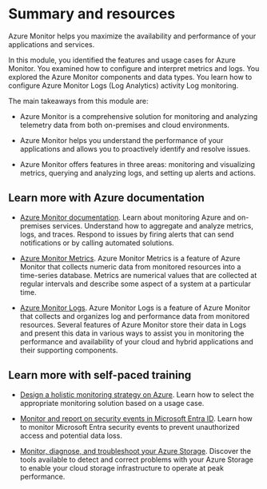 # Summary and resources

Azure Monitor helps you maximize the availability and performance of your applications and services.

In this module, you identified the features and usage cases for Azure Monitor. You examined how to configure and interpret metrics and logs. You explored the Azure Monitor components and data types. You learn how to configure Azure Monitor Logs (Log Analytics) activity Log monitoring.

The main takeaways from this module are:

- Azure Monitor is a comprehensive solution for monitoring and analyzing telemetry data from both on-premises and cloud environments.
    
- Azure Monitor helps you understand the performance of your applications and allows you to proactively identify and resolve issues.
    
- Azure Monitor offers features in three areas: monitoring and visualizing metrics, querying and analyzing logs, and setting up alerts and actions.
    

## Learn more with Azure documentation

- [Azure Monitor documentation](https://learn.microsoft.com/en-us/azure/azure-monitor/). Learn about monitoring Azure and on-premises services. Understand how to aggregate and analyze metrics, logs, and traces. Respond to issues by firing alerts that can send notifications or by calling automated solutions.
    
- [Azure Monitor Metrics](https://learn.microsoft.com/en-us/azure/azure-monitor/essentials/data-platform-metrics). Azure Monitor Metrics is a feature of Azure Monitor that collects numeric data from monitored resources into a time-series database. Metrics are numerical values that are collected at regular intervals and describe some aspect of a system at a particular time.
    
- [Azure Monitor Logs](https://learn.microsoft.com/en-us/azure/azure-monitor/logs/data-platform-logs). Azure Monitor Logs is a feature of Azure Monitor that collects and organizes log and performance data from monitored resources. Several features of Azure Monitor store their data in Logs and present this data in various ways to assist you in monitoring the performance and availability of your cloud and hybrid applications and their supporting components.
    

## Learn more with self-paced training

- [Design a holistic monitoring strategy on Azure](https://learn.microsoft.com/en-us/training/modules/design-monitoring-strategy-on-azure/). Learn how to select the appropriate monitoring solution based on a usage case.
    
- [Monitor and report on security events in Microsoft Entra ID](https://learn.microsoft.com/en-us/training/modules/monitor-report-aad-security-events). Learn how to monitor Microsoft Entra security events to prevent unauthorized access and potential data loss.
    
- [Monitor, diagnose, and troubleshoot your Azure Storage](https://learn.microsoft.com/en-us/training/modules/monitor-diagnose-and-troubleshoot-azure-storage). Discover the tools available to detect and correct problems with your Azure Storage to enable your cloud storage infrastructure to operate at peak performance.